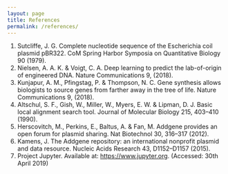 ```yaml
---
layout: page
title: References
permalink: /references/
---
```


1. Sutcliffe, J. G. Complete nucleotide sequence of the Escherichia coil plasmid pBR322. CoM Spring Harbor Symposia on Quantitative Biology 90 (1979).
2. Nielsen, A. A. K. & Voigt, C. A. Deep learning to predict the lab-of-origin of engineered DNA. Nature Communications 9, (2018).
3. Kunjapur, A. M., Pfingstag, P. & Thompson, N. C. Gene synthesis allows biologists to source genes from farther away in the tree of life. Nature Communications 9, (2018).
4. Altschul, S. F., Gish, W., Miller, W., Myers, E. W. & Lipman, D. J. Basic local alignment search tool. Journal of Molecular Biology 215, 403–410 (1990).
5. Herscovitch, M., Perkins, E., Baltus, A. & Fan, M. Addgene provides an open forum for plasmid sharing. Nat Biotechnol 30, 316–317 (2012).
6. Kamens, J. The Addgene repository: an international nonprofit plasmid and data resource. Nucleic Acids Research 43, D1152–D1157 (2015).
7. Project Jupyter. Available at: https://www.jupyter.org. (Accessed: 30th April 2019)
